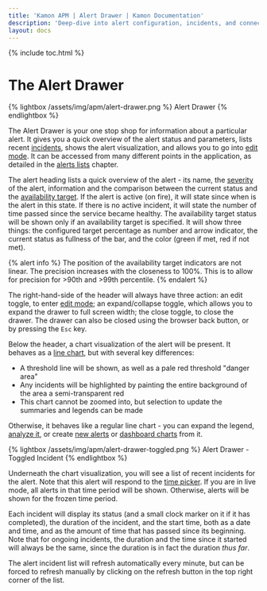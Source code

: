 ```yaml
---
title: 'Kamon APM | Alert Drawer | Kamon Documentation'
description: 'Deep-dive into alert configuration, incidents, and connected traces with the Kamon APM Alert Drawer'
layout: docs
---
```


{% include toc.html %}

The Alert Drawer
================

{% lightbox /assets/img/apm/alert-drawer.png %}
Alert Drawer
{% endlightbox %}

The Alert Drawer is your one stop shop for information about a particular alert. It gives you a quick overview of the alert status and parameters, lists recent [incidents], shows the alert visualization, and allows you to go into [edit mode]. It can be accessed from many different points in the application, as detailed in the [alerts lists][alert-lists] chapter.

The alert heading lists a quick overview of the alert - its name, the [severity] of the alert, information and the comparison between the current status and the [availability target]. If the alert is active (on fire), it will state since when is the alert in this state. If there is no active incident, it will state the number of time passed since the service became healthy. The availability target status will be shown only if an availability target is specified. It will show three things: the configured target percentage as number and arrow indicator, the current status as fullness of the bar, and the color (green if met, red if not met).

{% alert info %}
The position of the availability target indicators are not linear. The precision increases with the closeness to 100%. This is to allow for precision for >90th and >99th percentile.
{% endalert %}

The right-hand-side of the header will always have three action: an edit toggle, to enter [edit mode]; an expand/collapse toggle, which allows you to expand the drawer to full screen width; the close toggle, to close the drawer. The drawer can also be closed using the browser back button, or by pressing the `Esc` key.

Below the header, a chart visualization of the alert will be present. It behaves as a [line chart], but with several key differences:

* A threshold line will be shown, as well as a pale red threshold "danger area"
* Any incidents will be highlighted by painting the entire background of the area a semi-transparent red
* This chart cannot be zoomed into, but selection to update the summaries and legends can be made

Otherwise, it behaves like a regular line chart - you can expand the legend, [analyze it], or create [new alerts] or [dashboard charts] from it.

{% lightbox /assets/img/apm/alert-drawer-toggled.png %}
Alert Drawer - Toggled Incident
{% endlightbox %}

Underneath the chart visualization, you will see a list of recent incidents for the alert. Note that this alert will respond to the [time picker]. If you are in live mode, all alerts in that time period will be shown. Otherwise, alerts will be shown for the frozen time period.

Each incident will display its status (and a small clock marker on it if it has completed), the duration of the incident, and the start time, both as a date and time, and as the amount of time that has passed since its beginning. Note that for ongoing incidents, the duration and the time since it started will always be the same, since the duration is in fact the duration _thus far_.

The alert incident list will refresh automatically every minute, but can be forced to refresh manually by clicking on the refresh button in the top right corner of the list.

[incidents]: ../incidents/
[edit mode]: ../create-edit/#editing-alerts
[alert-lists]: ../alert-list/
[availability target]: ../overview/#alert-availability-target
[severity]: ../overview/#alert-severity
[line chart]: ../../general/charts/#line-charts
[analyze it]: ../../deep-dive/analyze/
[new alerts]: ../create-edit/
[dashboard charts]: ../../dashboards/create-edit-dashboard/
[time picker]: ../../general/time-picker/

